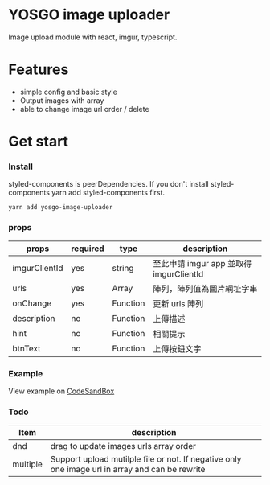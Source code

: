 # YOSGO image uploader

Image upload module with react, imgur, typescript.

# Features

- simple config and basic style
- Output images with array
- able to change image url order / delete

# Get start

### Install

styled-components is peerDependencies. If you don't install styled-components yarn add styled-components first.

```
yarn add yosgo-image-uploader
```

### props

| props         | required | type          | description                             |
| ------------- | -------- | ------------- | --------------------------------------- |
| imgurClientId | yes      | string        | 至此申請 imgur app 並取得 imgurClientId |
| urls          | yes      | Array<string> | 陣列，陣列值為圖片網址字串              |
| onChange      | yes      | Function      | 更新 urls 陣列                          |
| description   | no       | Function      | 上傳描述                                |
| hint          | no       | Function      | 相關提示                                |
| btnText       | no       | Function      | 上傳按鈕文字                            |

### Example

View example on [CodeSandBox](https://codesandbox.io/s/y068qqql6z)

### Todo

| Item     | description                                                                                     |
| -------- | ----------------------------------------------------------------------------------------------- |
| dnd      | drag to update images urls array order                                                          |
| multiple | Support upload mutilple file or not. If negative only one image url in array and can be rewrite |
